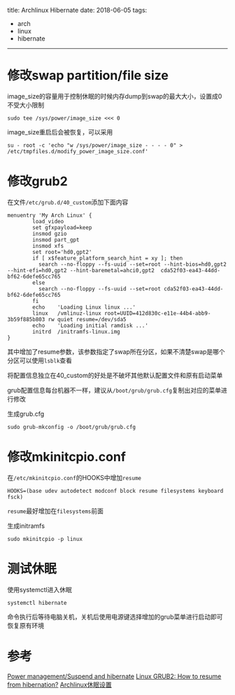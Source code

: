 title: Archlinux Hibernate
date: 2018-06-05
tags:
- arch
- linux
- hibernate
---


# 修改swap partition/file size

image_size的容量用于控制休眠的时候内存dump到swap的最大大小，设置成0不受大小限制

```
sudo tee /sys/power/image_size <<< 0
```

image_size重启后会被恢复，可以采用

```
su - root -c 'echo "w /sys/power/image_size - - - - 0" > /etc/tmpfiles.d/modify_power_image_size.conf'
```

# 修改grub2

在文件`/etc/grub.d/40_custom`添加下面内容

```
menuentry 'My Arch Linux' {
        load_video
        set gfxpayload=keep
        insmod gzio
        insmod part_gpt
        insmod xfs
        set root='hd0,gpt2'
        if [ x$feature_platform_search_hint = xy ]; then
          search --no-floppy --fs-uuid --set=root --hint-bios=hd0,gpt2 --hint-efi=hd0,gpt2 --hint-baremetal=ahci0,gpt2  cda52f03-ea43-44dd-bf62-6defe65cc765
        else
          search --no-floppy --fs-uuid --set=root cda52f03-ea43-44dd-bf62-6defe65cc765
        fi
        echo    'Loading Linux linux ...'
        linux   /vmlinuz-linux root=UUID=412d830c-e11e-44b4-abb9-3b59f885b803 rw quiet resume=/dev/sda5
        echo    'Loading initial ramdisk ...'
        initrd  /initramfs-linux.img
}
```

其中增加了resume参数，该参数指定了swap所在分区，如果不清楚swap是哪个分区可以使用`lsblk`查看

将配置信息独立在40_custom的好处是不破坏其他默认配置文件和原有启动菜单

grub配置信息每台机器不一样，建议从`/boot/grub/grub.cfg`复制出对应的菜单进行修改

生成grub.cfg

```
sudo grub-mkconfig -o /boot/grub/grub.cfg
```

# 修改mkinitcpio.conf

在`/etc/mkinitcpio.conf`的HOOKS中增加`resume`

```
HOOKS=(base udev autodetect modconf block resume filesystems keyboard fsck)
```

`resume`最好增加在`filesystems`前面

生成initramfs

```
sudo mkinitcpio -p linux
```

# 测试休眠

使用systemctl进入休眠

```
systemctl hibernate
```

命令执行后等待电脑关机，关机后使用电源键选择增加的grub菜单进行启动即可恢复原有环境

# 参考

[Power management/Suspend and hibernate](https://wiki.archlinux.org/index.php/Power_management/Suspend_and_hibernate#Hibernation)
[Linux GRUB2: How to resume from hibernation?](https://superuser.com/questions/383140/linux-grub2-how-to-resume-from-hibernation)
[Archlinux休眠设置](http://www.cnblogs.com/xiaozhang9/p/6443478.html)
